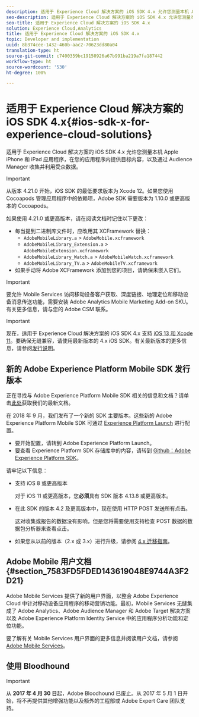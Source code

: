 ```yaml
---
description: 适用于 Experience Cloud 解决方案的 iOS SDK 4.x 允许您测量本机 Apple iPhone 和 iPad 应用程序，在您的应用程序内提供目标内容，以及通过 Audience Manager 收集并利用受众数据。
seo-description: 适用于 Experience Cloud 解决方案的 iOS SDK 4.x 允许您测量本机 Apple iPhone 和 iPad 应用程序，在您的应用程序内提供目标内容，以及通过 Audience Manager 收集并利用受众数据。
seo-title: 适用于 Experience Cloud 解决方案的 iOS SDK 4.x
solution: Experience Cloud,Analytics
title: 适用于 Experience Cloud 解决方案的 iOS SDK 4.x
topic: Developer and implementation
uuid: 8b374cee-1432-460b-aac2-70623dd80a04
translation-type: ht
source-git-commit: c7400359bc19150926a67b991ba219a7fa187442
workflow-type: ht
source-wordcount: '530'
ht-degree: 100%

---
```



# 适用于 Experience Cloud 解决方案的 iOS SDK 4.x{#ios-sdk-x-for-experience-cloud-solutions}

适用于 Experience Cloud 解决方案的 iOS SDK 4.x 允许您测量本机 Apple iPhone 和 iPad 应用程序，在您的应用程序内提供目标内容，以及通过 Audience Manager 收集并利用受众数据。

>[!IMPORTANT]
>
>从版本 4.21.0 开始，iOS SDK 的最低要求版本为 Xcode 12。如果您使用 Cocoapods 管理应用程序中的依赖项，Adobe SDK 需要版本为 1.10.0 或更高版本的 Cocoapods。

如果使用 4.21.0 或更高版本，请在阅读文档时记住以下更改：

* 每当提到二进制库文件时，应改用其 XCFramework 替换：
   * `AdobeMobileLibrary.a` > `AdobeMobile.xcframework`
   * `AdobeMobileLibrary_Extension.a` > `AdobeMobileExtension.xcframework`
   * `AdobeMobileLibrary_Watch.a` > `AdobeMobileWatch.xcframework`
   * `AdobeMobileLibrary_TV.a` > `AdobeMobileTV.xcframework`
* 如果手动将 Adobe XCFramework 添加到您的项目，请确保未嵌入它们。

>[!IMPORTANT]
>
>要允许 Mobile Services 访问移动设备客户获取、深度链接、地理定位和移动设备消息传送功能，需要安装 Adobe Analytics Mobile Marketing Add-on SKU。有关更多信息，请与您的 Adobe CSM 联系。

>[!IMPORTANT]
>
>现在，适用于 Experience Cloud 解决方案的 iOS SDK 4.x 支持 [iOS 13 和 Xcode 11](https://developer.apple.com/ios/)。要确保无缝兼容，请使用最新版本的 4.x iOS SDK。有关最新版本的更多信息，请参阅[发行说明](/help/ios/rel-notes.md)。

## 新的 Adobe Experience Platform Mobile SDK 发行版本

正在寻找与 Adobe Experience Platform Mobile SDK 相关的信息和文档？请单击[此处](https://aep-sdks.gitbook.io/docs/)获取我们的最新文档。

在 2018 年 9 月，我们发布了一个新的 SDK 主要版本。这些新的 Adobe Experience Platform Mobile SDK 可通过 [Experience Platform Launch](https://www.adobe.com/cn/experience-platform/launch.html) 进行配置。

* 要开始配置，请转到 Adobe Experience Platform Launch。
* 要查看 Experience Platform SDK 存储库中的内容，请转到 [Github：Adobe Experience Platform SDK](https://github.com/Adobe-Marketing-Cloud/acp-sdks)。

请牢记以下信息：

* 支持 iOS 8 或更高版本

   对于 iOS 11 或更高版本，您&#x200B;**必须**&#x200B;具有 SDK 版本 4.13.8 或更高版本。

* 在此 SDK 的版本 4.2 及更高版本中，现在使用 HTTP POST 发送所有点击。

   这对收集或报告的数据没有影响，但是您将需要使用支持检查 POST 数据的数据包分析器来查看点击。

* 如果您从以前的版本（2.x 或 3.x）进行升级，请参阅 [4.x 迁移指南](/help/ios/getting-started/migration-v3.md)。

## Adobe Mobile 用户文档 {#section_7583FD5FDED143619048E9744A3F2D21}

Adobe Mobile Services 提供了新的用户界面，以整合 Adobe Experience Cloud 中针对移动设备应用程序的移动营销功能。最初，Mobile Services 无缝集成了 Adobe Analytics、Adobe Audience Manager 和 Adobe Target 解决方案以及 Adobe Experience Platform Identity Service 中的应用程序分析功能和定位功能。

要了解有关 Mobile Services 用户界面的更多信息并阅读用户文档，请参阅 [Adobe Mobile Services](/help/using/home.md)。

## 使用 Bloodhound

>[!IMPORTANT]
>
>从 **2017 年 4 月 30 日**&#x200B;起，Adobe Bloodhound 已废止。从 2017 年 5 月 1 日开始，将不再提供其他增强功能以及额外的工程部或 Adobe Expert Care 团队支持。
